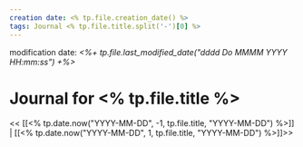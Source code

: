 ```yaml
---
creation date: <% tp.file.creation_date() %>
tags: Journal <% tp.file.title.split('-')[0] %>
---
```


modification date: *<%+ tp.file.last_modified_date("dddd Do MMMM YYYY HH:mm:ss") +%>*

# Journal for <% tp.file.title %>

<< [[<% tp.date.now("YYYY-MM-DD", -1, tp.file.title, "YYYY-MM-DD") %>]] | [[<% tp.date.now("YYYY-MM-DD", 1, tp.file.title, "YYYY-MM-DD") %>]]>>

